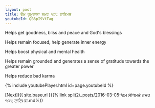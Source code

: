 ```yaml
---
layout: post
title: ਓਮ ਕੁਮੁਦਾਯਾ ਨਮਹ ੧੦੮ ਟਾਇਮਸ
youtubeId: QB3pI9VtTag
---
```

 
 
Helps get goodness, bliss and peace and God's blessings
 
Helps remain focused, help generate inner energy 
 
Helps boost physical and mental health 
 
Helps remain grounded and generates a sense of gratitude towards the greater power 
 
Helps reduce bad karma
 
 
 
 


{% include youtubePlayer.html id=page.youtubeId %}
 
[Next]({{ site.baseurl }}{% link  split2/_posts/2016-03-05-ਓਮ ਸੰਧਿਮਤੇ ਨਮਹ ੧੦੮ ਟਾਇਮਸ.md%})
 
